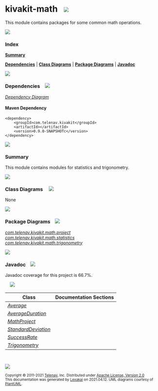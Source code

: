 # kivakit-math &nbsp;&nbsp;![](https://www.kivakit.org/images/math-40.png)

This module contains packages for some common math operations.

![](https://www.kivakit.org/images/horizontal-line.png)

### Index

[**Summary**](#summary)  

[**Dependencies**](#dependencies) | [**Class Diagrams**](#class-diagrams) | [**Package Diagrams**](#package-diagrams) | [**Javadoc**](#javadoc)

![](https://www.kivakit.org/images/horizontal-line.png)

### Dependencies <a name="dependencies"></a> &nbsp;&nbsp; ![](https://www.kivakit.org/images/dependencies-40.png)

[*Dependency Diagram*](documentation/diagrams/dependencies.svg)

#### Maven Dependency

    <dependency>
        <groupId>com.telenav.kivakit</groupId>
        <artifactId></artifactId>
        <version>0.9.0-SNAPSHOTc</version>
    </dependency>

![](https://www.kivakit.org/images/short-horizontal-line.png)

[//]: # (start-user-text)

### Summary <a name = "summary"></a>

This module contains modules for statistics and trigonometry.

[//]: # (end-user-text)

![](https://www.kivakit.org/images/short-horizontal-line.png)

### Class Diagrams <a name="class-diagrams"></a> &nbsp; &nbsp; ![](https://www.kivakit.org/images/diagram-48.png)

None

![](https://www.kivakit.org/images/short-horizontal-line.png)

### Package Diagrams <a name="package-diagrams"></a> &nbsp;&nbsp; ![](https://www.kivakit.org/images/box-40.png)

[*com.telenav.kivakit.math.project*](documentation/diagrams/com.telenav.kivakit.math.project.svg)  
[*com.telenav.kivakit.math.statistics*](documentation/diagrams/com.telenav.kivakit.math.statistics.svg)  
[*com.telenav.kivakit.math.trigonometry*](documentation/diagrams/com.telenav.kivakit.math.trigonometry.svg)  

![](https://www.kivakit.org/images/short-horizontal-line.png)

### Javadoc <a name="javadoc"></a> &nbsp;&nbsp; ![](https://www.kivakit.org/images/books-40.png)

Javadoc coverage for this project is 66.7%.  
  
&nbsp; &nbsp;  ![](https://www.kivakit.org/images/meter-70-12.png)



| Class | Documentation Sections |
|---|---|
| [*Average*](https://telenav.github.io/kivakit-extensions/javadoc/kivakit.math/com/telenav/kivakit/math/statistics/Average.html) |  |  
| [*AverageDuration*](https://telenav.github.io/kivakit-extensions/javadoc/kivakit.math/com/telenav/kivakit/math/statistics/AverageDuration.html) |  |  
| [*MathProject*](https://telenav.github.io/kivakit-extensions/javadoc/kivakit.math/com/telenav/kivakit/math/project/MathProject.html) |  |  
| [*StandardDeviation*](https://telenav.github.io/kivakit-extensions/javadoc/kivakit.math/com/telenav/kivakit/math/statistics/StandardDeviation.html) |  |  
| [*SuccessRate*](https://telenav.github.io/kivakit-extensions/javadoc/kivakit.math/com/telenav/kivakit/math/statistics/SuccessRate.html) |  |  
| [*Trigonometry*](https://telenav.github.io/kivakit-extensions/javadoc/kivakit.math/com/telenav/kivakit/math/trigonometry/Trigonometry.html) |  |  

[//]: # (start-user-text)



[//]: # (end-user-text)

<br/>

![](https://www.kivakit.org/images/horizontal-line.png)

<sub>Copyright &#169; 2011-2021 [Telenav](http://telenav.com), Inc. Distributed under [Apache License, Version 2.0](LICENSE)</sub>  
<sub>This documentation was generated by [Lexakai](https://github.com/Telenav/lexakai) on 2021.04.12. UML diagrams courtesy
of [PlantUML](http://plantuml.com).</sub>

